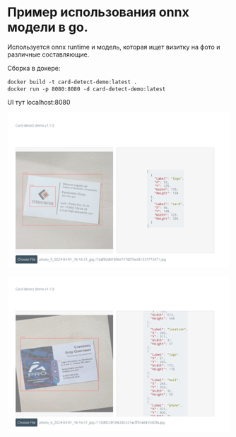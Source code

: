 
# Пример использования onnx модели в go.

Используется onnx runtime и модель, которая ищет визитку на фото и различные составляющие.

Сборка в докере:
```
docker build -t card-detect-demo:latest .
docker run -p 8080:8080 -d card-detect-demo:latest
```

UI тут localhost:8080

![example1](example1.png)

![example2](example2.png)
